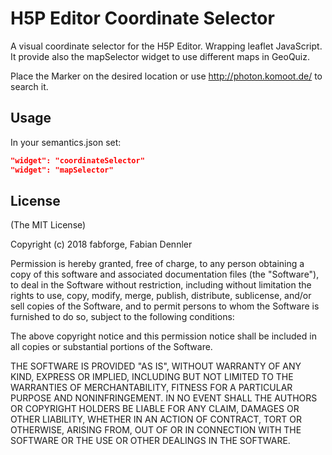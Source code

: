 H5P Editor Coordinate Selector
==============================

A visual coordinate selector for the H5P Editor. Wrapping leaflet JavaScript.
It provide also the mapSelector widget to use different maps in GeoQuiz. 

Place the Marker on the desired location or use http://photon.komoot.de/ to search it.

## Usage

In your semantics.json set:
```json
"widget": "coordinateSelector"
"widget": "mapSelector"
```


## License

(The MIT License)

Copyright (c) 2018 fabforge, Fabian Dennler

Permission is hereby granted, free of charge, to any person obtaining a copy of this software and associated documentation files (the "Software"), to deal in the Software without restriction, including without limitation the rights to use, copy, modify, merge, publish, distribute, sublicense, and/or sell copies of the Software, and to permit persons to whom the Software is furnished to do so, subject to the following conditions:

The above copyright notice and this permission notice shall be included in all copies or substantial portions of the Software.

THE SOFTWARE IS PROVIDED "AS IS", WITHOUT WARRANTY OF ANY KIND, EXPRESS OR IMPLIED, INCLUDING BUT NOT LIMITED TO THE WARRANTIES OF MERCHANTABILITY, FITNESS FOR A PARTICULAR PURPOSE AND NONINFRINGEMENT. IN NO EVENT SHALL THE AUTHORS OR COPYRIGHT HOLDERS BE LIABLE FOR ANY CLAIM, DAMAGES OR OTHER LIABILITY, WHETHER IN AN ACTION OF CONTRACT, TORT OR OTHERWISE, ARISING FROM, OUT OF OR IN CONNECTION WITH THE SOFTWARE OR THE USE OR OTHER DEALINGS IN THE SOFTWARE.
